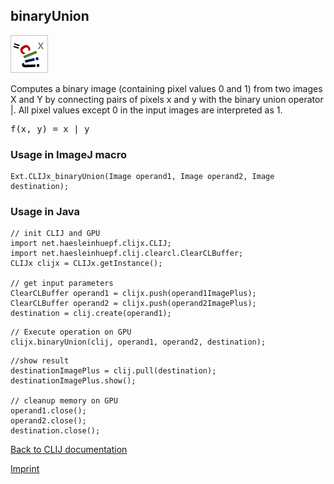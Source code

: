 ## binaryUnion
![Image](images/mini_clijx_logo.png)

Computes a binary image (containing pixel values 0 and 1) from two images X and Y by connecting pairs of
pixels x and y with the binary union operator |.
All pixel values except 0 in the input images are interpreted as 1.<pre>f(x, y) = x | y</pre>

### Usage in ImageJ macro
```
Ext.CLIJx_binaryUnion(Image operand1, Image operand2, Image destination);
```


### Usage in Java
```
// init CLIJ and GPU
import net.haesleinhuepf.clijx.CLIJ;
import net.haesleinhuepf.clij.clearcl.ClearCLBuffer;
CLIJx clijx = CLIJx.getInstance();

// get input parameters
ClearCLBuffer operand1 = clijx.push(operand1ImagePlus);
ClearCLBuffer operand2 = clijx.push(operand2ImagePlus);
destination = clij.create(operand1);
```

```
// Execute operation on GPU
clijx.binaryUnion(clij, operand1, operand2, destination);
```

```
//show result
destinationImagePlus = clij.pull(destination);
destinationImagePlus.show();

// cleanup memory on GPU
operand1.close();
operand2.close();
destination.close();
```


[Back to CLIJ documentation](https://clij.github.io/)

[Imprint](https://clij.github.io/imprint)
